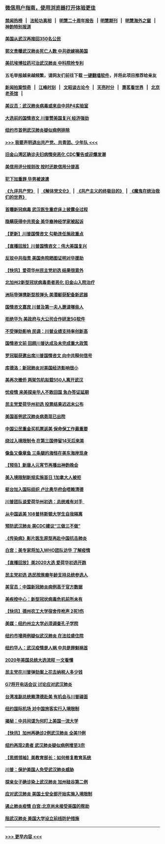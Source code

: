 ### [微信用户指南，使用浏览器打开体验更佳](https://github.com/gfw-breaker/banned-news1/blob/master/indexes/wechat-guide.md?t=0)
#### [禁闻热榜](热点新闻.md?t=0)  &nbsp;&nbsp;|&nbsp;&nbsp; [法轮功真相](https://github.com/gfw-breaker/truth/blob/master/README.md?t=0) &nbsp;&nbsp;|&nbsp;&nbsp; [明慧二十周年报告](https://github.com/gfw-breaker/mh-reports/blob/master/README.md?t=0) &nbsp;&nbsp;|&nbsp;&nbsp;[明慧期刊](https://github.com/gfw-breaker/mh-qikan) &nbsp;&nbsp;|&nbsp;&nbsp; [明慧海外之窗](https://github.com/gfw-breaker/mh-news/blob/master/README.md?t=0) &nbsp;&nbsp;|&nbsp;&nbsp; [神韵特别报道](https://github.com/gfw-breaker/mh-news/blob/master/shenyun.md?t=0)
#### [美国从武汉再接回350名公民](../pages/nsc412/n11846705.md?t=02060022) 
#### [郭文贵曝武汉肺炎死亡人数 中共欲嫁祸美国](../pages/nsc412/n11846240.md?t=02060022) 
#### [美抗埃博拉药可治武汉肺炎 中科院抢专利](../pages/nsc412/n11846409.md?t=02060022) 
#### 五毛举报越来越频繁，请网友们前往下载 [一键翻墙软件](https://github.com/gfw-breaker/ssr-accounts)，并将此项目推荐给亲友
#### [新闻拍案惊奇](https://github.com/gfw-breaker/banned-news1/blob/master/pages/link4.md) &nbsp;&nbsp;|&nbsp;&nbsp; [江峰时刻](https://github.com/gfw-breaker/banned-news1/blob/master/pages/link4.md) &nbsp;&nbsp;|&nbsp;&nbsp; [文昭谈古论今](https://github.com/gfw-breaker/banned-news1/blob/master/pages/link4.md) &nbsp;&nbsp;|&nbsp;&nbsp; [天亮时分](https://github.com/gfw-breaker/banned-news1/blob/master/pages/link4.md) &nbsp;&nbsp;|&nbsp;&nbsp; [萧茗看世界](https://github.com/gfw-breaker/banned-news1/blob/master/pages/link4.md) &nbsp;&nbsp;|&nbsp;&nbsp; [北京老茶馆](https://github.com/gfw-breaker/banned-news1/blob/master/pages/link4.md) &nbsp;&nbsp;|&nbsp;&nbsp; 
#### [美议员：武汉肺炎病毒或来自中共P4实验室](../pages/nsc412/n11846043.md?t=02060022) 
#### [大选前的国情咨文 川普赞美国复兴 经济强劲](../pages/nsc412/n11845526.md?t=02060022) 
#### [纽约市首例武汉肺炎疑似病例排除](../pages/nsc412/n11844989.md?t=02060022) 
#### [>>> 我要声明退出共产党、共青团、少年队 <<<](https://github.com/begood0513/goodnews/blob/master/quit/letter.md) 
#### [旧金山湾区确诊夫妇病情突恶化 CDC警告或迎爆发潮](../pages/nsc412/n11845730.md?t=02060022) 
#### [美信用评分规则改  按时还款信用分提高](../pages/nsc412/n11845488.md?t=02060022) 
#### [犯下加重罪 华男被速遣](../pages/nsc412/n11845476.md?t=02060022) 
#### [《九评共产党》](https://github.com/begood0513/9ping.md/blob/master/README.md) &nbsp;|&nbsp; [《解体党文化》](../../../../jtdwh.md/blob/master/README.md)  &nbsp;|&nbsp; [《共产主义的终极目的》](../../../../gczydzjmd.md/blob/master/README.md) &nbsp;|&nbsp; [《魔鬼在统治我们的世界》](../../../../mgztzwmdsj.md/blob/master/README.md) 
#### [首曝新冠病毒 武汉医生重症床上披露全过程](../pages/nsc412/n11845150.md?t=02060022) 
#### [隐瞒获得中共资金 美华裔神经学家被起诉](../pages/nsc412/n11844879.md?t=02060022) 
#### [【更新】川普国情咨文 勾勒连任施政重点](../pages/nsc412/n11845223.md?t=02060022) 
#### [【直播回放】川普国情咨文：伟大美国复兴](../pages/nsc412/n11842079.md?t=02060022) 
#### [反驳中共指责 美国务院晒图证明对华援助](../pages/nsc412/n11844859.md?t=02060022) 
#### [【快讯】爱荷华州民主党初选 结果很意外](../pages/nsc412/n11844878.md?t=02060022) 
#### [北加州2新型冠状病毒患者恶化 旧金山入院治疗](../pages/nsc412/n11844842.md?t=02060022) 
#### [洲际导弹携新型核弹头 美潜艇获配备新武器](../pages/nsc412/n11844680.md?t=02060022) 
#### [国情咨文嘉宾 川普及第一夫人邀请哪些人](../pages/nsc412/n11844712.md?t=02060022) 
#### [拒绝华为 美政府与大公司合作研发5G软件](../pages/nsc412/n11844625.md?t=02060022) 
#### [不受弹劾影响 民调：川普业绩支持率创新高](../pages/nsc412/n11844622.md?t=02060022) 
#### [国情咨文前 回顾川普达成及未完成重大政策](../pages/nsc412/n11844581.md?t=02060022) 
#### [罗冠聪获邀出席川普国情咨文 向中共释何信号](../pages/nsc412/n11844355.md?t=02060022) 
#### [库德洛：新冠肺炎对美国经济影响很小](../pages/nsc412/n11844418.md?t=02060022) 
#### [美再次撤侨 两架包机拟载550人离开武汉](../pages/nsc412/n11844407.md?t=02060022) 
#### [忧疫情 来美探亲华人不敢回国 急办签证延期](../pages/nsc412/n11843344.md?t=02060022) 
#### [民主党爱荷华州初选 投票结果迟迟未公布](../pages/nsc412/n11844207.md?t=02060022) 
#### [美国首例武汉肺炎病患现已出院](../pages/nsc412/n11842740.md?t=02060022) 
#### [中国公民重金买机票返美 保命保工作最重要](../pages/nsc412/n11843282.md?t=02060022) 
#### [绕过入境限制令  在第三国停留14天后来美](../pages/nsc412/n11843341.md?t=02060022) 
#### [像鱼又像章鱼 三条腿的海怪在美东海岸现身](../pages/nsc412/n11843092.md?t=02060022) 
#### [【预告】新唐人元宵节再播出神韵晚会](../pages/nsc412/n11843192.md?t=02060022) 
#### [美入境限制新规实施首日 1加拿大人被拒](../pages/nsc412/n11843058.md?t=02060022) 
#### [挺台加入国际组织 卢比奥华府会唔赖清德](../pages/nsc412/n11843023.md?t=02060022) 
#### [川普团队谈爱荷华州初选：总统难有对手  ](../pages/nsc412/n11842867.md?t=02060022) 
#### [从中国返美 108普林斯顿大学生自我隔离](../pages/nsc412/n11842714.md?t=02060022) 
#### [预防武汉肺炎 美CDC建议“三做三不做”](../pages/nsc412/n11842700.md?t=02060022) 
#### [《传染病》影片医生原型再赴中国抗击肺炎](../pages/nsc412/n11842626.md?t=02060022) 
#### [白宫：美专家将加入WHO团队访华 了解疫情](../pages/nsc412/n11842198.md?t=02060022) 
#### [【直播回放】美2020大选 爱荷华初选开跑](../pages/nsc412/n11841820.md?t=02060022) 
#### [民主党初选 选民按族裔年龄支持总统参选人](../pages/nsc412/n11842239.md?t=02060022) 
#### [美官员：中国新冠肺炎病例高于官方数据](../pages/nsc412/n11842452.md?t=02060022) 
#### [美疾控中心：新型冠状病毒危机前所未有](../pages/nsc412/n11842406.md?t=02060022) 
#### [【快讯】德州农工大学宿舍传枪声 2死1伤](../pages/nsc412/n11842279.md?t=02060022) 
#### [美媒：纽约州立大学必须调查孔子学院](../pages/nsc412/n11840637.md?t=02060022) 
#### [纽约市增两例疑似武汉肺炎 在法拉盛住院](../pages/nsc412/n11840625.md?t=02060022) 
#### [纽约华人：武汉疫情是人祸 中共是罪魁祸首](../pages/nsc412/n11840631.md?t=02060022) 
#### [2020年美国总统大选流程 一文看懂](../pages/nsc412/n11842056.md?t=02060022) 
#### [民主党在川普弹劾案上花去纳税人多少钱](../pages/nsc412/n11841941.md?t=02060022) 
#### [G7将开电话会议 讨论应对武汉肺炎](../pages/nsc412/n11841658.md?t=02060022) 
#### [台湾准副总统赖清德赴美 有机会与川普碰面](../pages/nsc412/n11841332.md?t=02060022) 
#### [纽约国际机场  对中国旅客实行入境限制](../pages/nsc412/n11840619.md?t=02060022) 
#### [揭秘：中共间谍为何盯上美国一流大学](../pages/nsc412/n11840270.md?t=02060022) 
#### [【快讯】加州再确诊2例武汉肺炎 全美11例](../pages/nsc412/n11840339.md?t=02060022) 
#### [纽约再现2患者 武汉肺炎疑似病例增至3宗](../pages/nsc412/n11840010.md?t=02060022) 
#### [【思想领袖】美教育部长：如何修复教育系统](../pages/nsc412/n11690865.md?t=02060022) 
#### [川普：保护美国人免受武汉肺炎威胁](../pages/nsc412/n11839718.md?t=02060022) 
#### [探亲女子确诊染上武汉肺炎 加州硅谷第二例](../pages/nsc412/n11839784.md?t=02060022) 
#### [应对武汉肺炎 美国土安全部开始实施入境限制](../pages/nsc412/n11839729.md?t=02060022) 
#### [遏止肺炎疫情 白宫:北京尚未接受美国的帮助](../pages/nsc412/n11839660.md?t=02060022) 
#### [阻武汉肺炎 美国大学设立前线防护措施](../pages/nsc412/n11839479.md?t=02060022) 

----
#### [ >>> 更早内容 <<< ](../indexes/nsc412-earlier.md)
